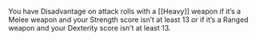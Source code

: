You have Disadvantage on attack rolls with a [[Heavy]] weapon if it’s a Melee weapon and your Strength score isn’t at least 13 or if it’s a Ranged weapon and your Dexterity score isn’t at least 13.